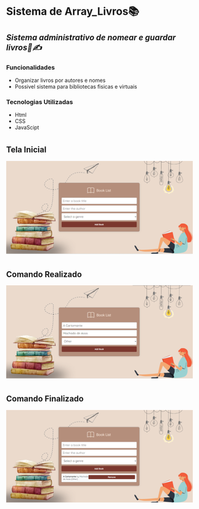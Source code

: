 # **Sistema de Array_Livros📚**

## ***Sistema administrativo de nomear e guardar livros📗✍️***

### **Funcionalidades**
- Organizar livros por autores e nomes
- Possivel sistema para bibliotecas fisicas e virtuais

### **Tecnologias Utilizadas**
- Html
- CSS
- JavaScipt
#

## **Tela Inicial**
![App ScreenShot](https://raw.githubusercontent.com/tatacarollinydev/images-readme/3b4fc143c92e5f59072c2d5573ac2d2cf60dc706/Captura%20de%20tela%202023-08-25%20080214.png)
#

## **Comando Realizado**
![App ScreenShot](https://raw.githubusercontent.com/tatacarollinydev/images-readme/3b4fc143c92e5f59072c2d5573ac2d2cf60dc706/Captura%20de%20tela%202023-08-25%20080320.png)
#

## **Comando Finalizado**
![App ScreenShot](https://raw.githubusercontent.com/tatacarollinydev/images-readme/3b4fc143c92e5f59072c2d5573ac2d2cf60dc706/Captura%20de%20tela%202023-08-25%20080341.png)
